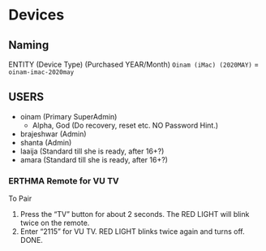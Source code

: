 # Devices

## Naming

ENTITY (Device Type) (Purchased YEAR/Month)
`Oinam (iMac) (2020MAY)` = `oinam-imac-2020may`

## USERS

- oinam (Primary SuperAdmin)
  + Alpha, God (Do recovery, reset etc. NO Password Hint.)
- brajeshwar (Admin)
- shanta (Admin)
- laaija (Standard till she is ready, after 16+?)
- amara (Standard till she is ready, after 16+?)

### ERTHMA Remote for VU TV

To Pair
1. Press the “TV” button for about 2 seconds. The RED LIGHT will blink twice on the remote.
2. Enter “2115” for VU TV. RED LIGHT blinks twice again and turns off. DONE.